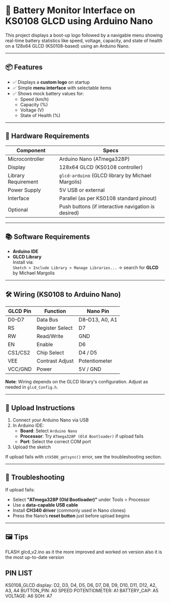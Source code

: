 # 🧾 Battery Monitor Interface on KS0108 GLCD using Arduino Nano

This project displays a boot-up logo followed by a navigable menu showing real-time battery statistics like speed, voltage, capacity, and state of health on a 128x64 GLCD (KS0108-based) using an Arduino Nano.

---

## 📦 Features

- ✅ Displays a **custom logo** on startup  
- ✅ Simple **menu interface** with selectable items  
- ✅ Shows mock battery values for:
  - Speed (km/h)
  - Capacity (%)
  - Voltage (V)
  - State of Health (%)

---

## 🧰 Hardware Requirements

| Component             | Specs                                  |
|-----------------------|----------------------------------------|
| Microcontroller       | Arduino Nano (ATmega328P)              |
| Display               | 128x64 GLCD (KS0108 controller)        |
| Library Requirement   | `glcd-arduino` (GLCD library by Michael Margolis) |
| Power Supply          | 5V USB or external                     |
| Interface             | Parallel (as per KS0108 standard pinout) |
| Optional              | Push buttons (if interactive navigation is desired) |

---

## 📚 Software Requirements

- **Arduino IDE**
- **GLCD Library**  
  Install via:  
  `Sketch > Include Library > Manage Libraries...` → search for **GLCD** by Michael Margolis

---

## 🛠 Wiring (KS0108 to Arduino Nano)

| GLCD Pin | Function        | Nano Pin        |
|----------|------------------|-----------------|
| D0–D7    | Data Bus         | D8–D13, A0, A1   |
| RS       | Register Select  | D7              |
| RW       | Read/Write       | GND             |
| EN       | Enable           | D6              |
| CS1/CS2  | Chip Select      | D4 / D5         |
| VEE      | Contrast Adjust  | Potentiometer   |
| VCC/GND  | Power            | 5V / GND        |

**Note**: Wiring depends on the GLCD library's configuration. Adjust as needed in `glcd_Config.h`.

---

## 🚀 Upload Instructions

1. Connect your Arduino Nano via USB
2. In Arduino IDE:
   - **Board**: Select `Arduino Nano`
   - **Processor**: Try `ATmega328P (Old Bootloader)` if upload fails
   - **Port**: Select the correct COM port
3. Upload the sketch

If upload fails with `stk500_getsync()` error, see the troubleshooting section.

---

## 🔧 Troubleshooting

If upload fails:
- Select **"ATmega328P (Old Bootloader)"** under Tools > Processor
- Use a **data-capable USB cable**
- Install **CH340 driver** (commonly used in Nano clones)
- Press the Nano’s **reset button** just before upload begins

---

## 🖼 Tips

FLASH glcd_v2.ino as it the more improved and worked on version also it is the most up-to-date version

## PIN LIST

KS0108_GLCD display: D2, D3, D4, D5, D6, D7, D8, D9, D10, D11, D12, A2, A3, A4
BUTTON_PIN: A0
SPEED POTENTIOMETER: A1
BATTERY_CAP: A5
VOLTAGE: A6
SOH: A7
